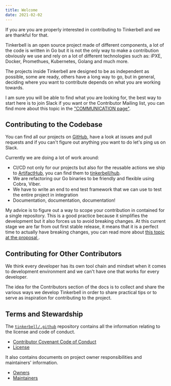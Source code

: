 ```yaml
---
title: Welcome
date: 2021-02-02
---
```


If you are you are properly interested in contributing to Tinkerbell and we are thankful for that.

Tinkerbell is an open source project made of different components, a lot of the code is written in Go but it is not the only way to make a contribution obviously we use and rely on a lot of different technologies such as: iPXE, Docker, Promethues, Kubernetes, Golang and much more.

The projects inside Tinkerbell are designed to be as independent as possible, some are ready, others have a long way to go, but in general, deciding where you want to contribute depends on what you are working towards.

I am sure you will be able to find what you are looking for, the best way to start here is to join Slack if you want or the Contributor Mailing list, you can find more about this topic in the ["COMMUNICATION page"](https://github.com/tinkerbell/.github/blob/master/COMMUNICATION.md#contributors-mailing-list).

## Contributing to the Codebase

You can find all our projects on [GitHub](https://github.com/tinkerbell), have a look at issues and pull requests and if you can't figure out anything you want to do let's ping us on Slack.

Currently we are doing a lot of work around:

* CI/CD not only for our projects but also for the reusable actions we ship to [ArtifactHub](https://artifacthub.io/packages/search?page=1&org=tinkerbell-community), you can find them to [tinkerbell/hub](https://github.com/tinkerbell/hub).
* We are refactoring our Go binaries to be friendly and flexible using Cobra, Viber.
* We have to write an end to end test framework that we can use to test the entire project in integration
* Documentation, documentation, documentation!

My advice is to figure out a way to scope your contribution in contained for a single repository. This is a good practice because it simplifies the development but it also forces us to avoid breaking changes. At this current stage we are far from out first stable release, it means that it is a perfect time to actually have breaking changes, you can read more about [this topic at the proposal ](https://github.com/tinkerbell/proposals/blob/master/proposals/0011/README.md).

## Contributing for Other Contributors

We think every developer has its own tool chain and mindset when it comes to development environment and we can't have one that works for every developer.

The idea for the Contributors section of the docs is to collect and share the various ways we develop Tinkerbell in order to share practical tips or to serve as inspiration for contributing to the project.

## Terms and Stewardship

The [`tinkerbell/.github`](https://github.com/tinkerbell/.github) repository contains all the information relating to the license and code of conduct.

- [Contributor Covenant Code of Conduct](https://github.com/tinkerbell/.github/blob/master/CODE_OF_CONDUCT.md)
- [License](https://github.com/tinkerbell/.github/blob/master/LICENSE)

It also contains documents on project owner responsibilities and maintainers' information.

- [Owners](https://github.com/tinkerbell/.github/blob/master/OWNERS.md)
- [Maintainers](https://github.com/tinkerbell/.github/blob/master/MAINTAINERS.md)
